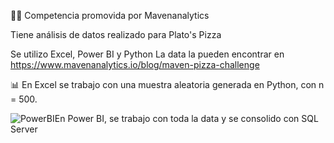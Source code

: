 🍕🍕 Competencia promovida por Mavenanalytics

Tiene análisis de datos realizado para Plato's Pizza

Se utilizo Excel, Power BI y Python
La data la pueden encontrar en https://www.mavenanalytics.io/blog/maven-pizza-challenge 

📊 En Excel se trabajo con una muestra aleatoria generada en Python, con n =  500.

![PowerBI](https://user-images.githubusercontent.com/82233779/203394674-b71bd963-8ebe-412a-9b26-dae6af54bf1d.PNG)En Power BI, se trabajo con toda la data y se consolido con SQL Server
